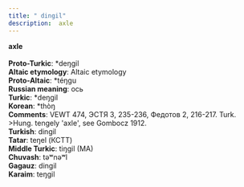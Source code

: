 ```yaml
---
title: " dingil"
description:  axle
---
```

<strong> axle</strong><br><br>
<strong>Proto-Turkic</strong>:  *deŋgil<br>
<strong>Altaic etymology</strong>:  Altaic etymology<br>
<strong> Proto-Altaic</strong>:  *téŋgu<br>
<strong>Russian meaning</strong>:  ось<br>
<strong>Turkic</strong>:  *deŋgil<br>
<strong>Korean</strong>:  *thòŋ<br>
<strong>Comments</strong>:  VEWT 474, ЭСТЯ 3, 235-236, Федотов 2, 216-217. Turk. >Hung. tengely 'axle', see Gombocz 1912.<br>
<strong>Turkish</strong>:  dingil<br>
<strong>Tatar</strong>:  teŋel (КСТТ)<br>
<strong>Middle Turkic</strong>:  tiŋgil (MA)<br>
<strong>Chuvash</strong>:  tǝʷnǝʷl<br>
<strong>Gagauz</strong>:  dingil<br>
<strong>Karaim</strong>:  teŋgil<br>


